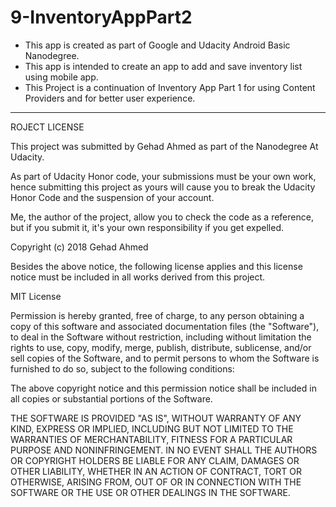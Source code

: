 # 9-InventoryAppPart2
- This app is created as part of Google and Udacity Android Basic Nanodegree.
- This app is intended to create an app to add and save inventory list using mobile app.
- This Project is a continuation of Inventory App Part 1 for using Content Providers and for better user experience.
_______________
ROJECT LICENSE

This project was submitted by Gehad Ahmed as part of the Nanodegree At Udacity.

As part of Udacity Honor code, your submissions must be your own work, hence
submitting this project as yours will cause you to break the Udacity Honor Code and the suspension of your account.

Me, the author of the project, allow you to check the code as a reference, but if you submit it, it's your own responsibility if you get expelled.

Copyright (c) 2018 Gehad Ahmed

Besides the above notice, the following license applies and this license notice must be included in all works derived from this project.

MIT License

Permission is hereby granted, free of charge, to any person obtaining a copy
of this software and associated documentation files (the "Software"), to deal
in the Software without restriction, including without limitation the rights
to use, copy, modify, merge, publish, distribute, sublicense, and/or sell
copies of the Software, and to permit persons to whom the Software is
furnished to do so, subject to the following conditions:

The above copyright notice and this permission notice shall be included in all copies or substantial portions of the Software.

THE SOFTWARE IS PROVIDED "AS IS", WITHOUT WARRANTY OF ANY KIND, EXPRESS OR
IMPLIED, INCLUDING BUT NOT LIMITED TO THE WARRANTIES OF MERCHANTABILITY,
FITNESS FOR A PARTICULAR PURPOSE AND NONINFRINGEMENT. IN NO EVENT SHALL THE
AUTHORS OR COPYRIGHT HOLDERS BE LIABLE FOR ANY CLAIM, DAMAGES OR OTHER
LIABILITY, WHETHER IN AN ACTION OF CONTRACT, TORT OR OTHERWISE, ARISING FROM,
OUT OF OR IN CONNECTION WITH THE SOFTWARE OR THE USE OR OTHER DEALINGS IN THE
SOFTWARE.
